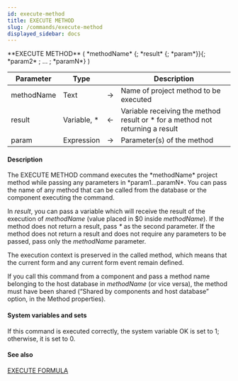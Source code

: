 ```yaml
---
id: execute-method
title: EXECUTE METHOD
slug: /commands/execute-method
displayed_sidebar: docs
---
```


<!--REF #_command_.EXECUTE METHOD.Syntax-->**EXECUTE METHOD** ( *methodName* {; *result* {; *param*}}{; *param2* ; ... ; *paramN*} )<!-- END REF-->
<!--REF #_command_.EXECUTE METHOD.Params-->
| Parameter | Type |  | Description |
| --- | --- | --- | --- |
| methodName | Text | &rarr; | Name of project method to be executed |
| result | Variable, * | &larr; | Variable receiving the method result or * for a method not returning a result |
| param | Expression | &rarr; | Parameter(s) of the method |

<!-- END REF-->

#### Description 

<!--REF #_command_.EXECUTE METHOD.Summary-->The EXECUTE METHOD command executes the *methodName* project method while passing any parameters in *param1.<!-- END REF-->..paramN*. You can pass the name of any method that can be called from the database or the component executing the command.

In *result*, you can pass a variable which will receive the result of the execution of *methodName* (value placed in $0 inside *methodName*). If the method does not return a result, pass *\** as the second parameter. If the method does not return a result and does not require any parameters to be passed, pass only the *methodName* parameter.

The execution context is preserved in the called method, which means that the current form and any current form event remain defined. 

If you call this command from a component and pass a method name belonging to the host database in *methodName* (or vice versa), the method must have been shared (“Shared by components and host database” option, in the Method properties).

#### System variables and sets 

If this command is executed correctly, the system variable OK is set to 1; otherwise, it is set to 0.

#### See also 

[EXECUTE FORMULA](execute-formula.md)  